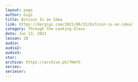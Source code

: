 ```yaml
---
layout: page
author: Gigi
title: Bitcoin Is an Idea
link: https://dergigi.com/2021/06/13/bitcoin-is-an-idea/
category: Through the Looking Glass
date: Jun 13, 2021
lesson: 20
audio: 
audio2: 
audio3: 
star: 
archive: https://archive.ph/fHmYS
series: 
seriesnr: 
---
```

